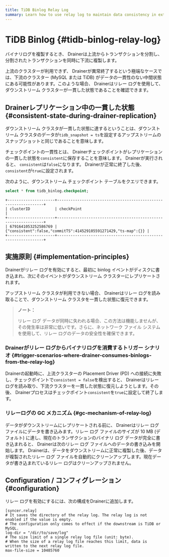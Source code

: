 ```yaml
---
title: TiDB Binlog Relay Log
summary: Learn how to use relay log to maintain data consistency in extreme cases.
---
```


# TiDB Binlog {#tidb-binlog-relay-log}

バイナリログを複製するとき、 Drainerは上流からトランザクションを分割し、分割されたトランザクションを同時に下流に複製します。

上流のクラスターが利用できず、 Drainerが異常終了するという極端なケースでは、下流のクラスター (MySQL または TiDB) がデータの一貫性のない中間状態にある可能性があります。このような場合、 Drainerはリレー ログを使用して、ダウンストリーム クラスターが一貫した状態であることを確認できます。

## Drainerレプリケーション中の一貫した状態 {#consistent-state-during-drainer-replication}

ダウンストリーム クラスタが一貫した状態に達するということは、ダウンストリーム クラスタのデータが`tidb_snapshot = ts`を設定するアップストリームのスナップショットと同じであることを意味します。

チェックポイントの一貫性とは、 Drainerチェックポイントがレプリケーションの一貫した状態を`consistent`に保存することを意味します。 Drainerが実行されると、 `consistent`は`false`になります。 Drainerが正常に終了した後、 `consistent`が`true`に設定されます。

次のように、ダウンストリーム チェックポイント テーブルをクエリできます。


```sql
select * from tidb_binlog.checkpoint;
```

```
+---------------------+----------------------------------------------------------------+
| clusterID           | checkPoint                                                     |
+---------------------+----------------------------------------------------------------+
| 6791641053252586769 | {"consistent":false,"commitTS":414529105591271429,"ts-map":{}} |
+---------------------+----------------------------------------------------------------+
```

## 実施原則 {#implementation-principles}

Drainerがリレー ログを有効にすると、最初に binlog イベントがディスクに書き込まれ、次にそのイベントがダウンストリーム クラスターにレプリケートされます。

アップストリーム クラスタが利用できない場合、 Drainerはリレー ログを読み取ることで、ダウンストリーム クラスタを一貫した状態に復元できます。

> **ノート：**
>
> リレー ログ データが同時に失われる場合、この方法は機能しませんが、その発生率は非常に低いです。さらに、ネットワーク ファイル システムを使用して、リレー ログのデータの安全性を確保できます。

### Drainerがリレー ログからバイナリログを消費するトリガー シナリオ {#trigger-scenarios-where-drainer-consumes-binlogs-from-the-relay-log}

Drainerの起動時に、上流クラスターの Placement Driver (PD) への接続に失敗し、チェックポイントで`consistent = false`を検出すると、 Drainerはリレー ログを読み取り、下流クラスターを一貫した状態に復元しようとします。その後、 Drainerプロセスはチェックポイント`consistent`を`true`に設定して終了します。

### リレーログの GC メカニズム {#gc-mechanism-of-relay-log}

データがダウンストリームにレプリケートされる前に、 Drainerはリレー ログ ファイルにデータを書き込みます。リレー ログ ファイルのサイズが 10 MB (デフォルト) に達し、現在のトランザクションのバイナリ ログ データが完全に書き込まれると、 Drainerは次のリレー ログ ファイルへのデータの書き込みを開始します。 Drainerは、データをダウンストリームに正常に複製した後、データが複製されたリレー ログ ファイルを自動的にクリーンアップします。現在データが書き込まれているリレー ログはクリーンアップされません。

## Configuration / コンフィグレーション {#configuration}

リレー ログを有効にするには、次の構成をDrainerに追加します。


```
[syncer.relay]
# It saves the directory of the relay log. The relay log is not enabled if the value is empty.
# The configuration only comes to effect if the downstream is TiDB or MySQL.
log-dir = "/dir/to/save/log"
# The size limit of a single relay log file (unit: byte).
# When the size of a relay log file reaches this limit, data is written to the next relay log file.
max-file-size = 10485760
```
